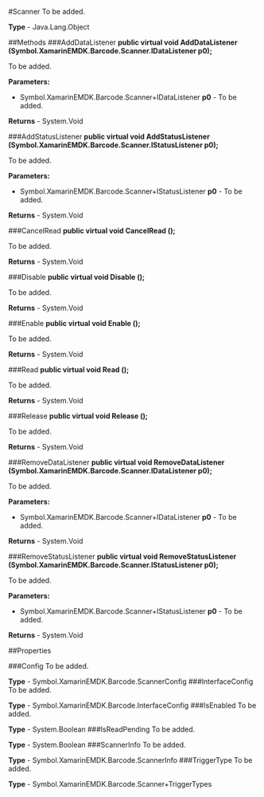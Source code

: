 #Scanner
To be added.

**Type** - Java.Lang.Object

##Methods
###AddDataListener
**public virtual void AddDataListener (Symbol.XamarinEMDK.Barcode.Scanner.IDataListener p0);**

To be added.

**Parameters:** 

* Symbol.XamarinEMDK.Barcode.Scanner+IDataListener **p0** - To be added.

**Returns** - System.Void

###AddStatusListener
**public virtual void AddStatusListener (Symbol.XamarinEMDK.Barcode.Scanner.IStatusListener p0);**

To be added.

**Parameters:** 

* Symbol.XamarinEMDK.Barcode.Scanner+IStatusListener **p0** - To be added.

**Returns** - System.Void

###CancelRead
**public virtual void CancelRead ();**

To be added.


**Returns** - System.Void

###Disable
**public virtual void Disable ();**

To be added.


**Returns** - System.Void

###Enable
**public virtual void Enable ();**

To be added.


**Returns** - System.Void

###Read
**public virtual void Read ();**

To be added.


**Returns** - System.Void

###Release
**public virtual void Release ();**

To be added.


**Returns** - System.Void

###RemoveDataListener
**public virtual void RemoveDataListener (Symbol.XamarinEMDK.Barcode.Scanner.IDataListener p0);**

To be added.

**Parameters:** 

* Symbol.XamarinEMDK.Barcode.Scanner+IDataListener **p0** - To be added.

**Returns** - System.Void

###RemoveStatusListener
**public virtual void RemoveStatusListener (Symbol.XamarinEMDK.Barcode.Scanner.IStatusListener p0);**

To be added.

**Parameters:** 

* Symbol.XamarinEMDK.Barcode.Scanner+IStatusListener **p0** - To be added.

**Returns** - System.Void

##Properties

###Config
To be added.

**Type** - Symbol.XamarinEMDK.Barcode.ScannerConfig
###InterfaceConfig
To be added.

**Type** - Symbol.XamarinEMDK.Barcode.InterfaceConfig
###IsEnabled
To be added.

**Type** - System.Boolean
###IsReadPending
To be added.

**Type** - System.Boolean
###ScannerInfo
To be added.

**Type** - Symbol.XamarinEMDK.Barcode.ScannerInfo
###TriggerType
To be added.

**Type** - Symbol.XamarinEMDK.Barcode.Scanner+TriggerTypes


